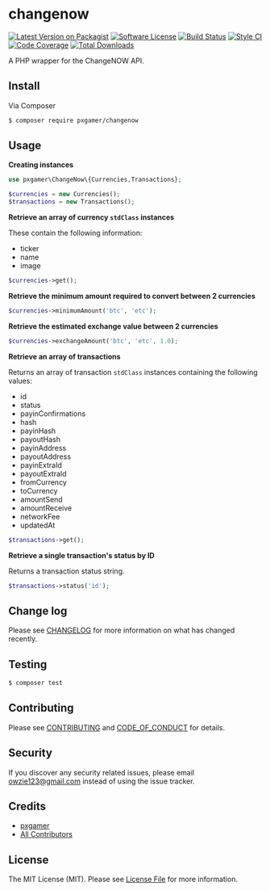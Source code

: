# changenow

[![Latest Version on Packagist][ico-version]][link-packagist]
[![Software License][ico-license]](LICENSE.md)
[![Build Status][ico-travis]][link-travis]
[![Style CI][ico-styleci]][link-styleci]
[![Code Coverage][ico-code-quality]][link-code-quality]
[![Total Downloads][ico-downloads]][link-downloads]

A PHP wrapper for the ChangeNOW API.

## Install

Via Composer

```bash
$ composer require pxgamer/changenow
```

## Usage

**Creating instances**

```php
use pxgamer\ChangeNow\{Currencies,Transactions};

$currencies = new Currencies();
$transactions = new Transactions();
```

**Retrieve an array of currency `stdClass` instances**

These contain the following information:

- ticker
- name
- image

```php
$currencies->get();
```

**Retrieve the minimum amount required to convert between 2 currencies**

```php
$currencies->minimumAmount('btc', 'etc');
```

**Retrieve the estimated exchange value between 2 currencies**

```php
$currencies->exchangeAmount('btc', 'etc', 1.0);
```

**Retrieve an array of transactions**

Returns an array of transaction `stdClass` instances containing the following values:

- id
- status
- payinConfirmations
- hash
- payinHash
- payoutHash
- payinAddress
- payoutAddress
- payinExtraId
- payoutExtraId
- fromCurrency
- toCurrency
- amountSend
- amountReceive
- networkFee
- updatedAt

```php
$transactions->get();
```

**Retrieve a single transaction's status by ID**

Returns a transaction status string.

```php
$transactions->status('id');
```

## Change log

Please see [CHANGELOG](CHANGELOG.md) for more information on what has changed recently.

## Testing

```bash
$ composer test
```

## Contributing

Please see [CONTRIBUTING](CONTRIBUTING.md) and [CODE_OF_CONDUCT](CODE_OF_CONDUCT.md) for details.

## Security

If you discover any security related issues, please email owzie123@gmail.com instead of using the issue tracker.

## Credits

- [pxgamer][link-author]
- [All Contributors][link-contributors]

## License

The MIT License (MIT). Please see [License File](LICENSE.md) for more information.

[ico-version]: https://img.shields.io/packagist/v/pxgamer/changenow.svg?style=flat-square
[ico-license]: https://img.shields.io/badge/license-MIT-brightgreen.svg?style=flat-square
[ico-travis]: https://img.shields.io/travis/pxgamer/changenow/master.svg?style=flat-square
[ico-styleci]: https://styleci.io/repos/127434976/shield
[ico-code-quality]: https://img.shields.io/codecov/c/github/pxgamer/changenow.svg?style=flat-square
[ico-downloads]: https://img.shields.io/packagist/dt/pxgamer/changenow.svg?style=flat-square

[link-packagist]: https://packagist.org/packages/pxgamer/changenow
[link-travis]: https://travis-ci.org/pxgamer/changenow
[link-styleci]: https://styleci.io/repos/127434976
[link-code-quality]: https://codecov.io/gh/pxgamer/changenow
[link-downloads]: https://packagist.org/packages/pxgamer/changenow
[link-author]: https://github.com/pxgamer
[link-contributors]: ../../contributors
